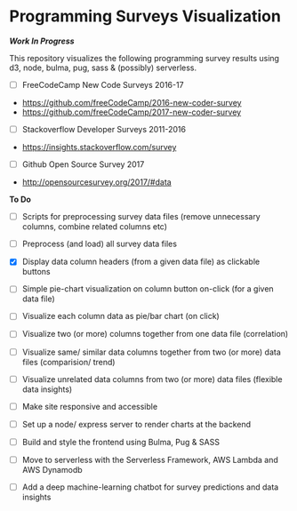 # Programming Surveys Visualization

***Work In Progress***

This repository visualizes the following programming survey results using d3, node, bulma, pug, sass & (possibly) serverless.

- [ ] FreeCodeCamp New Code Surveys 2016-17
- https://github.com/freeCodeCamp/2016-new-coder-survey
- https://github.com/freeCodeCamp/2017-new-coder-survey
- [ ] Stackoverflow Developer Surveys 2011-2016
- https://insights.stackoverflow.com/survey
- [ ] Github Open Source Survey 2017
- http://opensourcesurvey.org/2017/#data


__To Do__
- [ ] Scripts for preprocessing survey data files (remove unnecessary columns, combine related columns etc)
- [ ] Preprocess (and load) all survey data files
- [x] Display data column headers (from a given data file) as clickable buttons
- [ ] Simple pie-chart visualization on column button on-click (for a given data file)
- [ ] Visualize each column data as pie/bar chart (on click)
- [ ] Visualize two (or more) columns together from one data file (correlation)
- [ ] Visualize same/ similar data columns together from two (or more) data files (comparision/ trend)
- [ ] Visualize unrelated data columns from two (or more) data files (flexible data insights)
- [ ] Make site responsive and accessible
- [ ] Set up a node/ express server to render charts at the backend
- [ ] Build and style the frontend using Bulma, Pug & SASS
- [ ] Move to serverless with the Serverless Framework, AWS Lambda and AWS Dynamodb
- [ ] Add a deep machine-learning chatbot for survey predictions and data insights
    